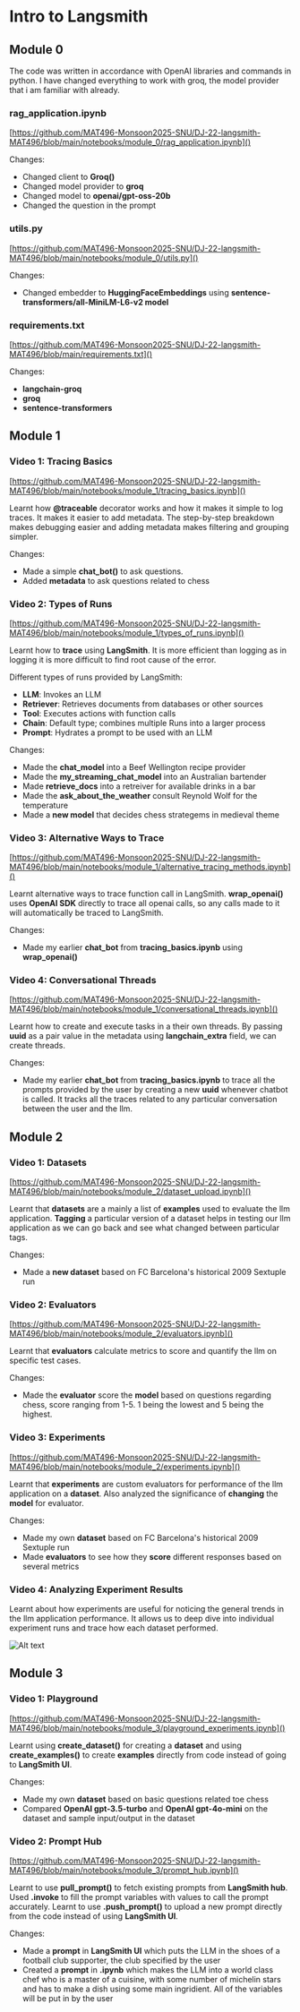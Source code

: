 # Intro to Langsmith

## Module 0

The code was written in accordance with OpenAI libraries and commands in python. I have changed everything to work with groq, the model provider that i am familiar with already.

### rag_application.ipynb

[https://github.com/MAT496-Monsoon2025-SNU/DJ-22-langsmith-MAT496/blob/main/notebooks/module_0/rag_application.ipynb]()

Changes:

* Changed client to **Groq()**
* Changed model provider to **groq**
* Changed model to **openai/gpt-oss-20b**
* Changed the question in the prompt

### utils.py

[https://github.com/MAT496-Monsoon2025-SNU/DJ-22-langsmith-MAT496/blob/main/notebooks/module_0/utils.py]()

Changes:

* Changed embedder to **HuggingFaceEmbeddings** using **sentence-transformers/all-MiniLM-L6-v2 model**

### requirements.txt

[https://github.com/MAT496-Monsoon2025-SNU/DJ-22-langsmith-MAT496/blob/main/requirements.txt]()

Changes:

* **langchain-groq**
* **groq**
* **sentence-transformers**

## Module 1

### Video 1: Tracing Basics

[https://github.com/MAT496-Monsoon2025-SNU/DJ-22-langsmith-MAT496/blob/main/notebooks/module_1/tracing_basics.ipynb]()

Learnt how **@traceable** decorator works and how it makes it simple to log traces. It makes it easier to add metadata. The step-by-step breakdown makes debugging easier and adding metadata makes filtering and grouping simpler.

Changes:

* Made a simple **chat_bot()** to ask questions.
* Added **metadata** to ask questions related to chess

### Video 2: Types of Runs

[https://github.com/MAT496-Monsoon2025-SNU/DJ-22-langsmith-MAT496/blob/main/notebooks/module_1/types_of_runs.ipynb]()

Learnt how to **trace** using **LangSmith**. It is more efficient than logging as in logging it is more difficult to find root cause of the error.

Different types of runs provided by LangSmith:

* **LLM**: Invokes an LLM
* **Retriever**: Retrieves documents from databases or other sources
* **Tool**: Executes actions with function calls
* **Chain**: Default type; combines multiple Runs into a larger process
* **Prompt**: Hydrates a prompt to be used with an LLM

Changes:

* Made the **chat_model** into a Beef Wellington recipe provider
* Made the **my_streaming_chat_model** into an Australian bartender
* Made **retrieve_docs** into a retreiver for available drinks in a bar
* Made the **ask_about_the_weather** consult Reynold Wolf for the temperature
* Made a **new model** that decides chess strategems in medieval theme

### Video 3: Alternative Ways to Trace

[https://github.com/MAT496-Monsoon2025-SNU/DJ-22-langsmith-MAT496/blob/main/notebooks/module_1/alternative_tracing_methods.ipynb]()

Learnt alternative ways to trace function call in LangSmith. **wrap_openai()** uses **OpenAI SDK** directly to trace all openai calls, so any calls made to it will automatically be traced to LangSmith.

Changes:

* Made my earlier **chat_bot** from **tracing_basics.ipynb** using **wrap_openai()**

### Video 4: Conversational Threads

[https://github.com/MAT496-Monsoon2025-SNU/DJ-22-langsmith-MAT496/blob/main/notebooks/module_1/conversational_threads.ipynb]()

Learnt how to create and execute tasks in a their own threads. By passing **uuid** as a pair value in the metadata using **langchain_extra** field, we can create threads.

Changes:

* Made my earlier **chat_bot** from **tracing_basics.ipynb** to trace all the prompts provided by the user by creating a new **uuid** whenever chatbot is called. It tracks all the traces related to any particular conversation between the user and the llm.

## Module 2

### Video 1: Datasets

[https://github.com/MAT496-Monsoon2025-SNU/DJ-22-langsmith-MAT496/blob/main/notebooks/module_2/dataset_upload.ipynb]()

Learnt that **datasets** are a mainly a list of **examples** used to evaluate the llm application. **Tagging** a particular version of a dataset helps in testing our llm application as we can go back and see what changed between particular tags.

Changes:

* Made a **new dataset** based on FC Barcelona's historical 2009 Sextuple run

### Video 2: Evaluators

[https://github.com/MAT496-Monsoon2025-SNU/DJ-22-langsmith-MAT496/blob/main/notebooks/module_2/evaluators.ipynb]()

Learnt that **evaluators** calculate metrics to score and quantify the llm on specific test cases.

Changes:

* Made the **evaluator** score the **model** based on questions regarding chess, score ranging from 1-5. 1 being the lowest and 5 being the highest.

### Video 3: Experiments

[https://github.com/MAT496-Monsoon2025-SNU/DJ-22-langsmith-MAT496/blob/main/notebooks/module_2/experiments.ipynb]()

Learnt that **experiments** are custom evaluators for performance of the llm application on a **dataset**. Also analyzed the significance of **changing** the **model** for evaluator.

Changes:

* Made my own **dataset** based on FC Barcelona's historical 2009 Sextuple run
* Made **evaluators** to see how they **score** different responses based on several metrics

### Video 4: Analyzing Experiment Results

Learnt about how experiments are useful for noticing the general trends in the llm application performance. It allows us to deep dive into individual experiment runs and trace how each dataset performed.

![Alt text](./images/Video4_Module1.png)

## Module 3

### Video 1: Playground

[https://github.com/MAT496-Monsoon2025-SNU/DJ-22-langsmith-MAT496/blob/main/notebooks/module_3/playground_experiments.ipynb]()

Learnt using **create_dataset()** for creating a **dataset** and using **create_examples()** to create **examples** directly from code instead of going to **LangSmith UI**.

Changes:

* Made my own **dataset** based on basic questions related toe chess
* Compared **OpenAI gpt-3.5-turbo** and **OpenAI gpt-4o-mini** on the dataset and sample input/output in the dataset

### Video 2: Prompt Hub

[https://github.com/MAT496-Monsoon2025-SNU/DJ-22-langsmith-MAT496/blob/main/notebooks/module_3/prompt_hub.ipynb]()

Learnt to use **pull_prompt()** to fetch existing prompts from **LangSmith hub**. Used **.invoke** to fill the prompt variables with values to call the prompt accurately. Learnt to use **.push_prompt()** to upload a new prompt directly from the code instead of using **LangSmith UI**.

Changes:

* Made a **prompt** in **LangSmith UI** which puts the LLM in the shoes of a football club supporter, the club specified by the user
* Created a **prompt** in **.ipynb** which makes the LLM into a world class chef who is a master of a cuisine, with some number of michelin stars and has to make a dish using some main ingridient. All of the variables will be put in by the user
